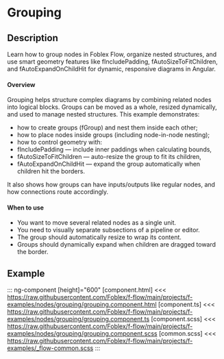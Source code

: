 ﻿# Grouping

## Description

Learn how to group nodes in Foblex Flow, organize nested structures, and use smart geometry features like fIncludePadding, fAutoSizeToFitChildren, and fAutoExpandOnChildHit for dynamic, responsive diagrams in Angular.

#### Overview

Grouping helps structure complex diagrams by combining related nodes into logical blocks. Groups can be moved as a whole, resized dynamically, and used to manage nested structures. This example demonstrates:
- how to create groups (fGroup) and nest them inside each other;
- how to place nodes inside groups (including node-in-node nesting);
- how to control geometry with:
- fIncludePadding — include inner paddings when calculating bounds,
- fAutoSizeToFitChildren — auto-resize the group to fit its children,
- fAutoExpandOnChildHit — expand the group automatically when children hit the borders.

It also shows how groups can have inputs/outputs like regular nodes, and how connections route accordingly.

#### When to use
- You want to move several related nodes as a single unit.
- You need to visually separate subsections of a pipeline or editor.
- The group should automatically resize to wrap its content.
- Groups should dynamically expand when children are dragged toward the border.

## Example

::: ng-component <grouping></grouping> [height]="600"
[component.html] <<< https://raw.githubusercontent.com/Foblex/f-flow/main/projects/f-examples/nodes/grouping/grouping.component.html
[component.ts] <<< https://raw.githubusercontent.com/Foblex/f-flow/main/projects/f-examples/nodes/grouping/grouping.component.ts
[component.scss] <<< https://raw.githubusercontent.com/Foblex/f-flow/main/projects/f-examples/nodes/grouping/grouping.component.scss
[common.scss] <<< https://raw.githubusercontent.com/Foblex/f-flow/main/projects/f-examples/_flow-common.scss
:::



